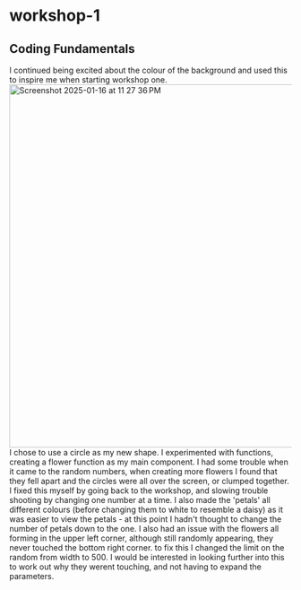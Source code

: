 # workshop-1
## Coding Fundamentals 
I continued being excited about the colour of the background and used this to inspire me when starting workshop one. <br />
<img width="648" alt="Screenshot 2025-01-16 at 11 27 36 PM" src="https://github.com/user-attachments/assets/2e6eaca4-6c31-4443-b48a-255c469732cb" /> <br />
I chose to use a circle as my new shape.
I experimented with functions, creating a flower function as my main component. 
I had some trouble when it came to the random numbers, when creating more flowers I found that they fell apart and the circles were all over the screen, or clumped together. 
I fixed this myself by going back to the workshop, and slowing trouble shooting by changing one number at a time. I also made the 'petals' all different colours (before changing them to white to resemble a daisy) as it was easier to view the petals - at this point I hadn't thought to change the number of petals down to the one. 
I also had an issue with the flowers all forming in the upper left corner, although still randomly appearing, they never touched the bottom right corner. to fix this I changed the limit on the random from width to 500. I would be interested in looking further into this to work out why they werent touching, and not having to expand the parameters. 
